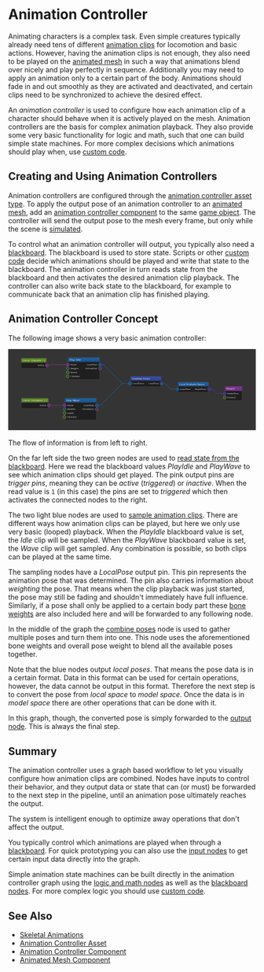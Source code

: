 # Animation Controller

Animating characters is a complex task. Even simple creatures typically already need tens of different [animation clips](../animation-clip-asset.md) for locomotion and basic actions. However, having the animation clips is not enough, they also need to be played on the [animated mesh](../animated-mesh-asset.md) in such a way that animations blend over nicely and play perfectly in sequence. Additionally you may need to apply an animation only to a certain part of the body. Animations should fade in and out smoothly as they are activated and deactivated, and certain clips need to be synchronized to achieve the desired effect.

An *animation controller* is used to configure how each animation clip of a character should behave when it is actively played on the mesh. Animation controllers are the basis for complex animation playback. They also provide some very basic functionality for logic and math, such that one can build simple state machines. For more complex decisions which animations should play when, use [custom code](../../../custom-code/custom-code-overview.md).

## Creating and Using Animation Controllers

Animation controllers are configured through the [animation controller asset type](animation-controller-asset.md). To apply the output pose of an animation controller to an [animated mesh](../animated-mesh-component.md), add an [animation controller component](animation-controller-component.md) to the same [game object](../../../runtime/world/game-objects.md). The controller will send the output pose to the mesh every frame, but only while the scene is [simulated](../../../editor/run-scene.md).

To control what an animation controller will output, you typically also need a [blackboard](../../../Miscellaneous/blackboards.md). The blackboard is used to store state. Scripts or other [custom code](../../../custom-code/custom-code-overview.md) decide which animations should be played and write that state to the blackboard. The animation controller in turn reads state from the blackboard and then activates the desired animation clip playback. The controller can also write back state to the blackboard, for example to communicate back that an animation clip has finished playing.

## Animation Controller Concept

The following image shows a very basic animation controller:

![anim-graph-basic.png](animation-controller/media/anim-graph-basic.png)

The flow of information is from left to right.

On the far left side the two green nodes are used to [read state from the blackboard](anim-nodes-blackboard.md). Here we read the blackboard values *PlayIdle* and *PlayWave* to see which animation clips should get played. The pink output pins are *trigger pins*, meaning they can be *active* (*triggered*) or *inactive*. When the read value is `1` (in this case) the pins are set to *triggered* which then activates the connected nodes to the right.

The two light blue nodes are used to [sample animation clips](anim-nodes-playclip.md). There are different ways how animation clips can be played, but here we only use very basic (looped) playback. When the *PlayIdle* blackboard value is set, the *Idle* clip will be sampled. When the *PlayWave* blackboard value is set, the *Wave* clip will get sampled. Any combination is possible, so both clips can be played at the same time.

The sampling nodes have a *LocalPose* output pin. This pin represents the animation pose that was determined. The pin also carries information about *weighting* the pose. That means when the clip playback was just started, the pose may still be fading and shouldn't immediately have full influence. Similarly, if a pose shall only be applied to a certain body part these [bone weights](anim-nodes-bone-weights.md) are also included here and will be forwarded to any following node.

In the middle of the graph the [combine poses](anim-nodes-combine-poses.md) node is used to gather multiple poses and turn them into one. This node uses the aforementioned bone weights and overall pose weight to blend all the available poses together.

Note that the blue nodes output *local poses*. That means the pose data is in a certain format. Data in this format can be used for certain operations, however, the data cannot be output in this format. Therefore the next step is to convert the pose from *local space* to *model space*. Once the data is in *model space* there are other operations that can be done with it.

In this graph, though, the converted pose is simply forwarded to the [output node](anim-nodes-output.md). This is always the final step.

## Summary

The animation controller uses a graph based workflow to let you visually configure how animation clips are combined. Nodes have inputs to control their behavior, and they output data or state that can (or must) be forwarded to the next step in the pipeline, until an animation pose ultimately reaches the output.

The system is intelligent enough to optimize away operations that don't affect the output.

You typically control which animations are played when through a [blackboard](../../../Miscellaneous/blackboards.md). For quick prototyping you can also use the [input nodes](anim-nodes-input.md) to get certain input data directly into the graph.

Simple animation state machines can be built directly in the animation controller graph using the [logic and math nodes](anim-nodes-logic-math.md) as well as the [blackboard nodes](anim-nodes-blackboard.md). For more complex logic you should use [custom code](../../../custom-code/custom-code-overview.md).

## See Also

* [Skeletal Animations](../Skeletal-Animation.md)
* [Animation Controller Asset](animation-controller-asset.md)
* [Animation Controller Component](animation-controller-component.md)
* [Animated Mesh Component](../animated-mesh-component.md)
